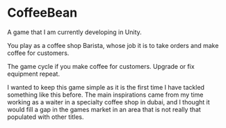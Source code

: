 # CoffeeBean
A game that I am currently developing in Unity.

You play as a coffee shop Barista, whose job it is to take orders and make coffee for customers.

The game cycle if you make coffee for customers. Upgrade or fix equipment repeat.

I wanted to keep this game simple as it is the first time I have tackled something like this before.
The main inspirations came from my time working as a waiter in a specialty coffee shop in dubai, and I thought it would fill a gap in the games market in an area that is not really that populated with other titles.

